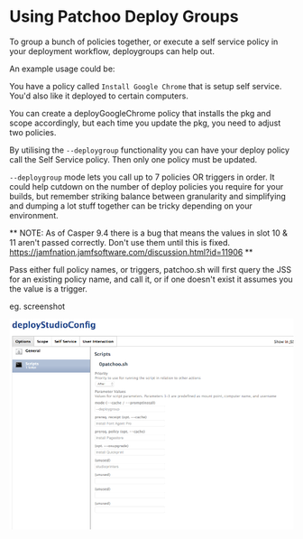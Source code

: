 Using Patchoo Deploy Groups
===========================

To group a bunch of policies together, or execute a self service policy in your deployment workflow, deploygroups can help out.

An example usage could be:

You have a policy called `Install Google Chrome` that is setup self service. You'd also like it deployed to certain computers.

You can create a deployGoogleChrome policy that installs the pkg and scope accordingly, but each time you update the pkg, you need to adjust two policies.

By utilising the `--deploygroup` functionality you can have your deploy policy call the Self Service policy. Then only one policy must be updated.

`--deploygroup` mode lets you call up to 7 policies OR triggers in order. It could help cutdown on the number of deploy policies you require for your builds, but remember striking balance between granularity and simplifying and dumping a lot stuff together can be tricky depending on your environment.

** NOTE: As of Casper 9.4 there is a bug that means the values in slot 10 & 11 aren't passed correctly. Don't use them until this is fixed. https://jamfnation.jamfsoftware.com/discussion.html?id=11906 **

Pass either full policy names, or triggers, patchoo.sh will first query the JSS for an existing policy name, and call it, or if one doesn't exist it assumes you the value is a trigger.

eg. screenshot

![images/pd_deploygroup.png](images/pd_deploygroup.png)
